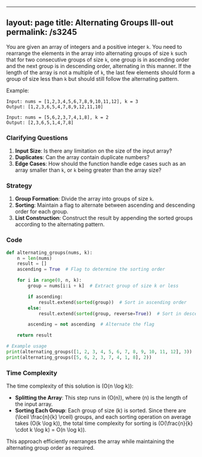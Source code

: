
---
layout: page
title:  Alternating Groups III-out
permalink: /s3245
---

You are given an array of integers and a positive integer `k`. You need to rearrange the elements in the array into alternating groups of size `k` such that for two consecutive groups of size `k`, one group is in ascending order and the next group is in descending order, alternating in this manner. If the length of the array is not a multiple of `k`, the last few elements should form a group of size less than `k` but should still follow the alternating pattern.

Example:

```
Input: nums = [1,2,3,4,5,6,7,8,9,10,11,12], k = 3
Output: [1,2,3,6,5,4,7,8,9,12,11,10]

Input: nums = [5,6,2,3,7,4,1,8], k = 2
Output: [2,3,6,5,1,4,7,8]
```

### Clarifying Questions

1. **Input Size**: Is there any limitation on the size of the input array?
2. **Duplicates**: Can the array contain duplicate numbers?
3. **Edge Cases**: How should the function handle edge cases such as an array smaller than `k`, or `k` being greater than the array size?

### Strategy

1. **Group Formation**: Divide the array into groups of size `k`.
2. **Sorting**: Maintain a flag to alternate between ascending and descending order for each group.
3. **List Construction**: Construct the result by appending the sorted groups according to the alternating pattern.

### Code

```python
def alternating_groups(nums, k):
    n = len(nums)
    result = []
    ascending = True  # Flag to determine the sorting order

    for i in range(0, n, k):
        group = nums[i:i + k]  # Extract group of size k or less

        if ascending:
            result.extend(sorted(group))  # Sort in ascending order
        else:
            result.extend(sorted(group, reverse=True))  # Sort in descending order

        ascending = not ascending  # Alternate the flag

    return result

# Example usage
print(alternating_groups([1, 2, 3, 4, 5, 6, 7, 8, 9, 10, 11, 12], 3))
print(alternating_groups([5, 6, 2, 3, 7, 4, 1, 8], 2))
```

### Time Complexity

The time complexity of this solution is \(O(n \log k)\):

- **Splitting the Array**: This step runs in \(O(n)\), where \(n\) is the length of the input array.
- **Sorting Each Group**: Each group of size \(k\) is sorted. Since there are \(\lceil \frac{n}{k} \rceil\) groups, and each sorting operation on average takes \(O(k \log k)\), the total time complexity for sorting is \(O(\frac{n}{k} \cdot k \log k) = O(n \log k)\).

This approach efficiently rearranges the array while maintaining the alternating group order as required.